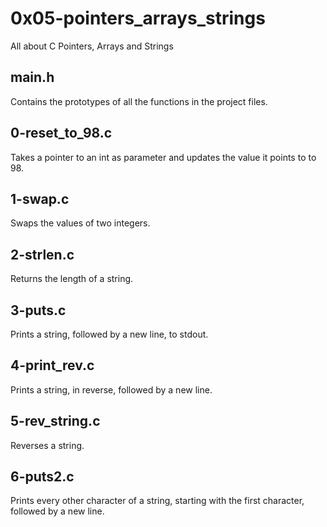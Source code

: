 # 0x05-pointers_arrays_strings
All about C Pointers, Arrays and Strings

## main.h
Contains the prototypes of all the functions in the project files.

## 0-reset_to_98.c
Takes a pointer to an int as parameter and updates the value it points to to 98.

## 1-swap.c
Swaps the values of two integers.

## 2-strlen.c
Returns the length of a string.

## 3-puts.c
Prints a string, followed by a new line, to stdout.

## 4-print_rev.c
Prints a string, in reverse, followed by a new line.

## 5-rev_string.c
Reverses a string.

## 6-puts2.c
Prints every other character of a string, starting with the first character, followed by a new line.

